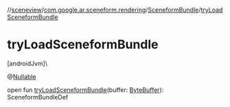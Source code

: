 //[sceneview](../../../index.md)/[com.google.ar.sceneform.rendering](../index.md)/[SceneformBundle](index.md)/[tryLoadSceneformBundle](try-load-sceneform-bundle.md)

# tryLoadSceneformBundle

[androidJvm]\

@[Nullable](https://developer.android.com/reference/kotlin/androidx/annotation/Nullable.html)

open fun [tryLoadSceneformBundle](try-load-sceneform-bundle.md)(buffer: [ByteBuffer](https://developer.android.com/reference/kotlin/java/nio/ByteBuffer.html)): SceneformBundleDef
